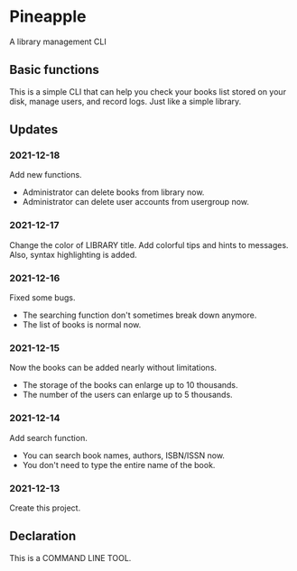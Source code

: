 # Pineapple

A library management CLI

## Basic functions

This is a simple CLI that can help you check your books list stored on your disk, manage users, and record logs. Just like a simple library.

## Updates

### 2021-12-18

Add new functions.

- Administrator can delete books from library now.
- Administrator can delete user accounts from usergroup now.

### 2021-12-17

Change the color of LIBRARY title. Add colorful tips and hints to messages. Also, syntax highlighting is added.

### 2021-12-16

Fixed some bugs.

- The searching function don't sometimes break down anymore.
- The list of books is normal now.

### 2021-12-15

Now the books can be added nearly without limitations.

- The storage of the books can enlarge up to 10 thousands.
- The number of the users can enlarge up to 5 thousands.

### 2021-12-14

Add search function.

- You can search book names, authors, ISBN/ISSN now.
- You don't need to type the entire name of the book.

### 2021-12-13

Create this project.

## Declaration

This is a COMMAND LINE TOOL.
